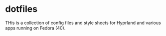 # dotfiles
THis is a collection of config files and style sheets for Hyprland and various apps running on Fedora (40).
